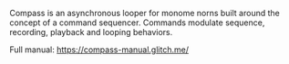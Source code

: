 Compass is an asynchronous looper for monome norns built around the concept of a command sequencer. Commands modulate sequence, recording, playback and looping behaviors.

Full manual: https://compass-manual.glitch.me/
